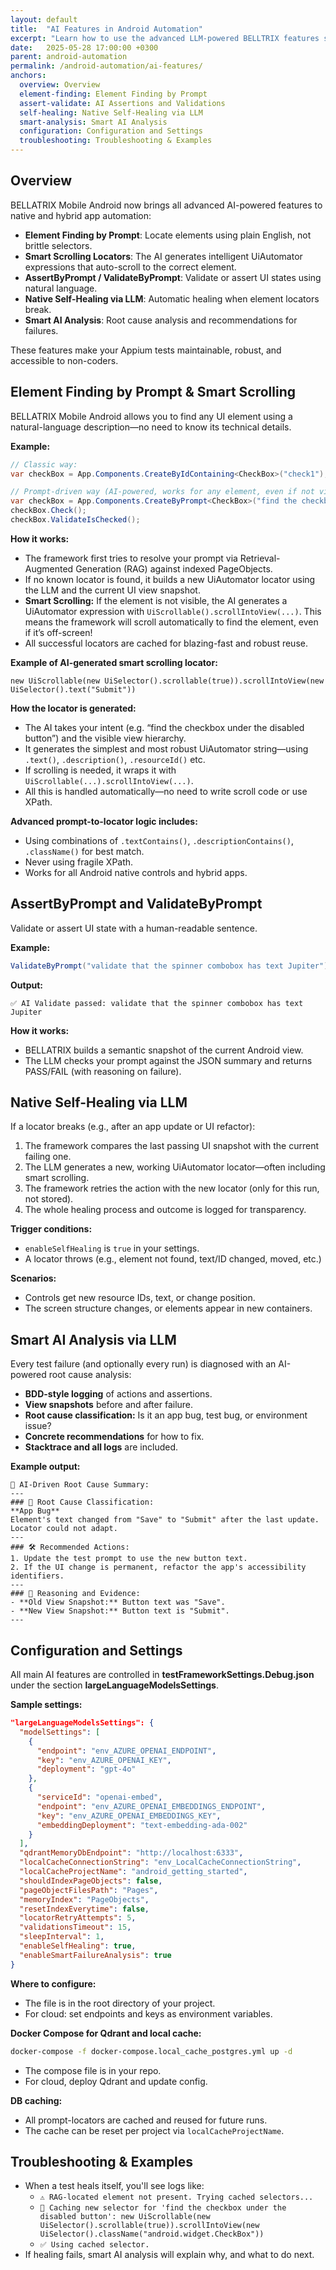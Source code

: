 ```yaml
---
layout: default
title:  "AI Features in Android Automation"
excerpt: "Learn how to use the advanced LLM-powered BELLTRIX features such as element finding by prompt, assertions, self-healing, and smart failure analysis."
date:   2025-05-28 17:00:00 +0300
parent: android-automation
permalink: /android-automation/ai-features/  
anchors:  
  overview: Overview  
  element-finding: Element Finding by Prompt  
  assert-validate: AI Assertions and Validations  
  self-healing: Native Self-Healing via LLM  
  smart-analysis: Smart AI Analysis  
  configuration: Configuration and Settings  
  troubleshooting: Troubleshooting & Examples  
---
```


Overview
--------
BELLATRIX Mobile Android now brings all advanced AI-powered features to native and hybrid app automation:

- **Element Finding by Prompt**: Locate elements using plain English, not brittle selectors.
- **Smart Scrolling Locators**: The AI generates intelligent UiAutomator expressions that auto-scroll to the correct element.
- **AssertByPrompt / ValidateByPrompt**: Validate or assert UI states using natural language.
- **Native Self-Healing via LLM**: Automatic healing when element locators break.
- **Smart AI Analysis**: Root cause analysis and recommendations for failures.

These features make your Appium tests maintainable, robust, and accessible to non-coders.

Element Finding by Prompt & Smart Scrolling
--------
BELLATRIX Mobile Android allows you to find any UI element using a natural-language description—no need to know its technical details.

**Example:**
```csharp
// Classic way:
var checkBox = App.Components.CreateByIdContaining<CheckBox>("check1");

// Prompt-driven way (AI-powered, works for any element, even if not visible initially!):
var checkBox = App.Components.CreateByPrompt<CheckBox>("find the checkbox under the disabled button");
checkBox.Check();
checkBox.ValidateIsChecked();
```

**How it works:**
- The framework first tries to resolve your prompt via Retrieval-Augmented Generation (RAG) against indexed PageObjects.
- If no known locator is found, it builds a new UiAutomator locator using the LLM and the current UI view snapshot.
- **Smart Scrolling:** If the element is not visible, the AI generates a UiAutomator expression with `UiScrollable().scrollIntoView(...)`. This means the framework will scroll automatically to find the element, even if it’s off-screen!
- All successful locators are cached for blazing-fast and robust reuse.

**Example of AI-generated smart scrolling locator:**
```
new UiScrollable(new UiSelector().scrollable(true)).scrollIntoView(new UiSelector().text("Submit"))
```

**How the locator is generated:**
- The AI takes your intent (e.g. “find the checkbox under the disabled button”) and the visible view hierarchy.
- It generates the simplest and most robust UiAutomator string—using `.text()`, `.description()`, `.resourceId()` etc.
- If scrolling is needed, it wraps it with `UiScrollable(...).scrollIntoView(...)`.
- All this is handled automatically—no need to write scroll code or use XPath.

**Advanced prompt-to-locator logic includes:**
- Using combinations of `.textContains()`, `.descriptionContains()`, `.className()` for best match.
- Never using fragile XPath.
- Works for all Android native controls and hybrid apps.

AssertByPrompt and ValidateByPrompt
--------
Validate or assert UI state with a human-readable sentence.

**Example:**
```csharp
ValidateByPrompt("validate that the spinner combobox has text Jupiter");
```

**Output:**
```
✅ AI Validate passed: validate that the spinner combobox has text Jupiter
```

**How it works:**
- BELLATRIX builds a semantic snapshot of the current Android view.
- The LLM checks your prompt against the JSON summary and returns PASS/FAIL (with reasoning on failure).

Native Self-Healing via LLM
--------
If a locator breaks (e.g., after an app update or UI refactor):

1. The framework compares the last passing UI snapshot with the current failing one.
2. The LLM generates a new, working UiAutomator locator—often including smart scrolling.
3. The framework retries the action with the new locator (only for this run, not stored).
4. The whole healing process and outcome is logged for transparency.

**Trigger conditions:**
- `enableSelfHealing` is `true` in your settings.
- A locator throws (e.g., element not found, text/ID changed, moved, etc.)

**Scenarios:**
- Controls get new resource IDs, text, or change position.
- The screen structure changes, or elements appear in new containers.

Smart AI Analysis via LLM
--------
Every test failure (and optionally every run) is diagnosed with an AI-powered root cause analysis:

- **BDD-style logging** of actions and assertions.
- **View snapshots** before and after failure.
- **Root cause classification:** Is it an app bug, test bug, or environment issue?
- **Concrete recommendations** for how to fix.
- **Stacktrace and all logs** are included.

**Example output:**
```
🧠 AI-Driven Root Cause Summary:
---
### 🧠 Root Cause Classification:  
**App Bug**  
Element's text changed from "Save" to "Submit" after the last update. Locator could not adapt.
---
### 🛠 Recommended Actions:  
1. Update the test prompt to use the new button text.
2. If the UI change is permanent, refactor the app's accessibility identifiers.
---
### 🧩 Reasoning and Evidence:  
- **Old View Snapshot:** Button text was "Save".
- **New View Snapshot:** Button text is "Submit".
---
```

Configuration and Settings
--------
All main AI features are controlled in **testFrameworkSettings.Debug.json** under the section **largeLanguageModelsSettings**.

**Sample settings:**
```json
"largeLanguageModelsSettings": {
  "modelSettings": [
    {
      "endpoint": "env_AZURE_OPENAI_ENDPOINT",
      "key": "env_AZURE_OPENAI_KEY",
      "deployment": "gpt-4o"
    },
    {
      "serviceId": "openai-embed",
      "endpoint": "env_AZURE_OPENAI_EMBEDDINGS_ENDPOINT",
      "key": "env_AZURE_OPENAI_EMBEDDINGS_KEY",
      "embeddingDeployment": "text-embedding-ada-002"
    }
  ],
  "qdrantMemoryDbEndpoint": "http://localhost:6333",
  "localCacheConnectionString": "env_LocalCacheConnectionString",
  "localCacheProjectName": "android_getting_started",
  "shouldIndexPageObjects": false,
  "pageObjectFilesPath": "Pages",
  "memoryIndex": "PageObjects",
  "resetIndexEverytime": false,
  "locatorRetryAttempts": 5,
  "validationsTimeout": 15,
  "sleepInterval": 1,
  "enableSelfHealing": true,
  "enableSmartFailureAnalysis": true
}
```

**Where to configure:**
- The file is in the root directory of your project.
- For cloud: set endpoints and keys as environment variables.

**Docker Compose for Qdrant and local cache:**
```bash
docker-compose -f docker-compose.local_cache_postgres.yml up -d
```

- The compose file is in your repo.
- For cloud, deploy Qdrant and update config.


**DB caching:**
- All prompt-locators are cached and reused for future runs.
- The cache can be reset per project via `localCacheProjectName`.

Troubleshooting & Examples
--------
- When a test heals itself, you'll see logs like:
  - `⚠️ RAG-located element not present. Trying cached selectors...`
  - `🧠 Caching new selector for 'find the checkbox under the disabled button': new UiScrollable(new UiSelector().scrollable(true)).scrollIntoView(new UiSelector().className("android.widget.CheckBox"))`
  - `✅ Using cached selector.`
- If healing fails, smart AI analysis will explain why, and what to do next.